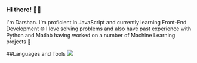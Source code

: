 ### Hi there! 👋🏽

I'm Darshan. I'm proficient in JavaScript and currently learning Front-End Development 🌐 I love solving problems and also have past experience with Python and Matlab having worked on a number of Machine Learning projects 🤖

<!--
**darshandesai1095/darshandesai1095** is a ✨ _special_ ✨ repository because its `README.md` (this file) appears on your GitHub profile.

Here are some ideas to get you started:

- 🔭 I’m currently working on ...
- 🌱 I’m currently learning React JS, Redux
- 👯 I’m looking to collaborate on ...
- 🤔 I’m looking for help with ...
- 💬 Ask me about ...
- 📫 How to reach me: darshandesai1095@gmail.com
- 😄 Pronouns: ...
- ⚡ Fun fact: ...
-->


##Languages and Tools
<img src="https://www.vectorlogo.zone/logos/javascript/javascript-vertical.svg" />
